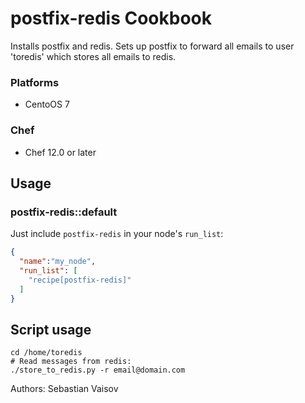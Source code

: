 # postfix-redis Cookbook

Installs postfix and redis. Sets up postfix to forward all emails to user 'toredis' which stores all emails to redis.

### Platforms

- CentoOS 7

### Chef

- Chef 12.0 or later

## Usage

### postfix-redis::default

Just include `postfix-redis` in your node's `run_list`:

```json
{
  "name":"my_node",
  "run_list": [
    "recipe[postfix-redis]"
  ]
}
```
## Script usage

```
cd /home/toredis
# Read messages from redis:
./store_to_redis.py -r email@domain.com
```

Authors: Sebastian Vaisov

